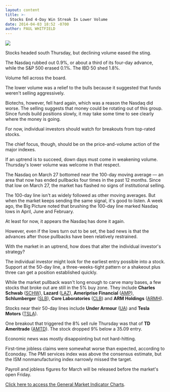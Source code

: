 ```yaml
---
layout: content
title: >-
  Stocks End 4-Day Win Streak In Lower Volume
date: 2014-04-03 18:52 -0700
author: PAUL WHITFIELD
---
```






![](https://www.investors.com/wp-content/uploads/ibd-migrated-images/MPv_140404_635321362743288418.png)









Stocks headed south Thursday, but declining volume eased the sting.

  

The Nasdaq rubbed out 0.9%, or about a third of its four-day advance, while the S&P 500 erased 0.1%. The IBD 50 shed 1.8%.

  

Volume fell across the board.

  

The lower volume was a relief to the bulls because it suggested that funds weren't selling aggressively.

  

Biotechs, however, fell hard again, which was a reason the Nasdaq did worse. The selling suggests that money could be rotating out of this group. Since funds build positions slowly, it may take some time to see clearly where the money is going.

  

For now, individual investors should watch for breakouts from top-rated stocks.

  

The chief focus, though, should be on the price-and-volume action of the major indexes.

  

If an uptrend is to succeed, down days must come in weakening volume. Thursday's lower volume was welcome in that respect.

  

The Nasdaq on March 27 bottomed near the 100-day moving average — an area that now has ended pullbacks four times in the past 12 months. Since that low on March 27, the market has flashed no signs of institutional selling.

  

The 100-day line isn't as widely followed as other moving averages. But when the market keeps sending the same signal, it's good to listen. A week ago, the Big Picture noted that brushing the 100-day line marked Nasdaq lows in April, June and February.

  

At least for now, it appears the Nasdaq has done it again.

  

However, even if the lows turn out to be set, the bad news is that the advances after those pullbacks have been relatively restrained.

  

With the market in an uptrend, how does that alter the individual investor's strategy?

  

The individual investor might look for the earliest entry possible into a stock. Support at the 50-day line, a three-weeks-tight pattern or a shakeout plus three can get a position established quickly.

  

While the market pullback wasn't long enough to carve many bases, a few stocks that broke out are still in the 5% buy zone. They include **Charles Schwab** ([SCHW](https://research.investors.com/quote.aspx?symbol=SCHW)), **Lazard** ([LAZ](https://research.investors.com/quote.aspx?symbol=LAZ)), **Ameriprise Financial** ([AMP](https://research.investors.com/quote.aspx?symbol=AMP)), **Schlumberger** ([SLB](https://research.investors.com/quote.aspx?symbol=SLB)), **Core Laboratories** ([CLB](https://research.investors.com/quote.aspx?symbol=CLB)) and **ARM Holdings** ([ARMH](https://research.investors.com/quote.aspx?symbol=ARMH)).

  

Stocks near their 50-day lines include **Under Armour** ([UA](https://research.investors.com/quote.aspx?symbol=UA)) and **Tesla Motors** ([TSLA](https://research.investors.com/quote.aspx?symbol=TSLA)).

  

One breakout that triggered the 8% sell rule Thursday was that of **TD Ameritrade** ([AMTD](https://research.investors.com/quote.aspx?symbol=AMTD)). The stock dropped 9% below a 35.09 entry.

  

Economic news was mostly disappointing but not hard-hitting.

  

First-time jobless claims were somewhat worse than expected, according to Econoday. The PMI services index was above the consensus estimate, but the ISM nonmanufacturing index narrowly missed the target.

  

Payroll and jobless figures for March will be released before the market's open Friday.

  

[Click here to access the General Market Indicator Charts](https://www.investors.com/pdf/GMI_040414.pdf).




